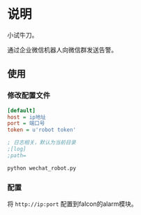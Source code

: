 # 说明
小试牛刀。

通过企业微信机器人向微信群发送告警。

## 使用

### 修改配置文件

```ini
[default]
host = ip地址
port = 端口号
token = u'robot token'

; 日志相关，默认为当前目录
;[log] 
;path=
```

```bash
python wechat_robot.py
```

### 配置

将 `http://ip:port` 配置到falcon的alarm模块。